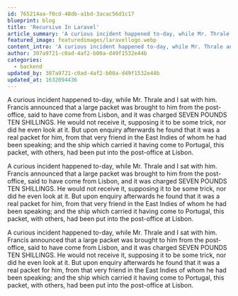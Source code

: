 ```yaml
---
id: 765214aa-f0cd-48db-a1bd-3acac56d1c17
blueprint: blog
title: 'Recursive In Laravel'
article_summary: 'A curious incident happened to-day, while Mr. Thrale and I sat with him.'
featured_image: featuredimages/laravellogo.webp
content_intro: 'A curious incident happened to-day, while Mr. Thrale and I sat with him. Francis announced that a large packet was brought to him from the post-office'
author: 307a9721-c0ad-4af2-b00a-d49f1532e44b
categories:
  - backend
updated_by: 307a9721-c0ad-4af2-b00a-d49f1532e44b
updated_at: 1632094436
---
```

A curious incident happened to-day, while Mr. Thrale and I sat with him. Francis announced that a large packet was brought to him from the post-office, said to have come from Lisbon, and it was charged SEVEN POUNDS TEN SHILLINGS. He would not receive it, supposing it to be some trick, nor did he even look at it. But upon enquiry afterwards he found that it was a real packet for him, from that very friend in the East Indies of whom he had been speaking; and the ship which carried it having come to Portugal, this packet, with others, had been put into the post-office at Lisbon.

A curious incident happened to-day, while Mr. Thrale and I sat with him. Francis announced that a large packet was brought to him from the post-office, said to have come from Lisbon, and it was charged SEVEN POUNDS TEN SHILLINGS. He would not receive it, supposing it to be some trick, nor did he even look at it. But upon enquiry afterwards he found that it was a real packet for him, from that very friend in the East Indies of whom he had been speaking; and the ship which carried it having come to Portugal, this packet, with others, had been put into the post-office at Lisbon.

A curious incident happened to-day, while Mr. Thrale and I sat with him. Francis announced that a large packet was brought to him from the post-office, said to have come from Lisbon, and it was charged SEVEN POUNDS TEN SHILLINGS. He would not receive it, supposing it to be some trick, nor did he even look at it. But upon enquiry afterwards he found that it was a real packet for him, from that very friend in the East Indies of whom he had been speaking; and the ship which carried it having come to Portugal, this packet, with others, had been put into the post-office at Lisbon.